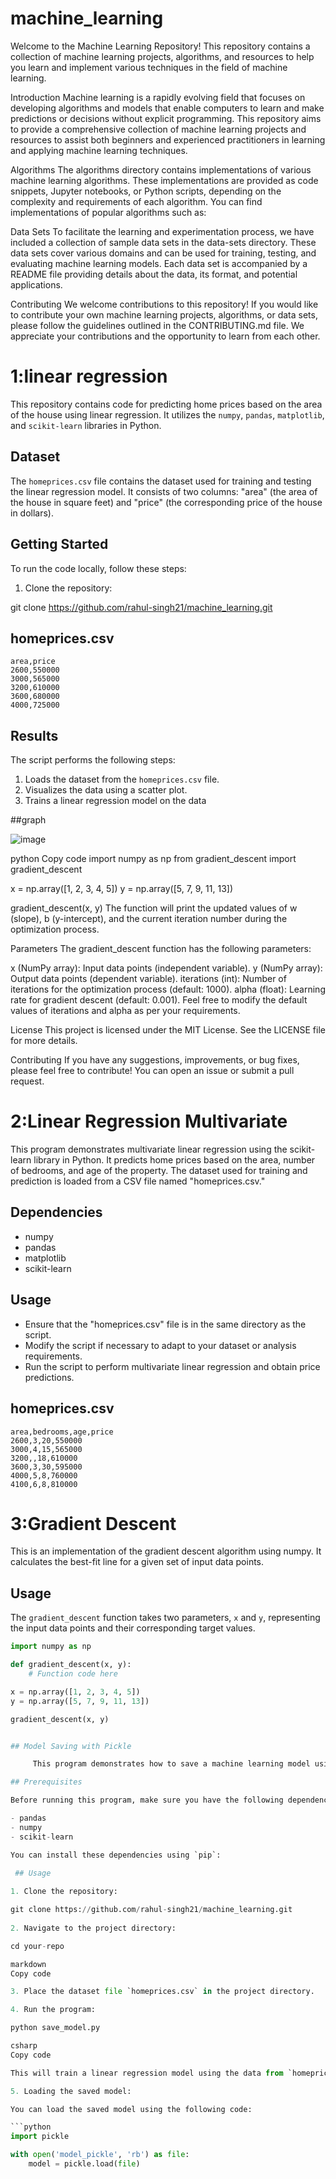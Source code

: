 # machine_learning

Welcome to the Machine Learning Repository! This repository contains a collection of machine learning projects, algorithms, and resources to help you learn and implement various techniques in the field of machine learning.


Introduction
Machine learning is a rapidly evolving field that focuses on developing algorithms and models that enable computers to learn and make predictions or decisions without explicit programming. This repository aims to provide a comprehensive collection of machine learning projects and resources to assist both beginners and experienced practitioners in learning and applying machine learning techniques.


Algorithms
The algorithms directory contains implementations of various machine learning algorithms. These implementations are provided as code snippets, Jupyter notebooks, or Python scripts, depending on the complexity and requirements of each algorithm. You can find implementations of popular algorithms such as:

Data Sets
To facilitate the learning and experimentation process, we have included a collection of sample data sets in the data-sets directory. These data sets cover various domains and can be used for training, testing, and evaluating machine learning models. Each data set is accompanied by a README file providing details about the data, its format, and potential applications.

Contributing
We welcome contributions to this repository! If you would like to contribute your own machine learning projects, algorithms, or data sets, please follow the guidelines outlined in the CONTRIBUTING.md file. We appreciate your contributions and the opportunity to learn from each other.


# 1:linear regression 

This repository contains code for predicting home prices based on the area of the house using linear regression. It utilizes the `numpy`, `pandas`, `matplotlib`, and `scikit-learn` libraries in Python.

## Dataset

The `homeprices.csv` file contains the dataset used for training and testing the linear regression model. It consists of two columns: "area" (the area of the house in square feet) and "price" (the corresponding price of the house in dollars).

## Getting Started

To run the code locally, follow these steps:

1. Clone the repository:

git clone https://github.com/rahul-singh21/machine_learning.git

## homeprices.csv
    area,price
    2600,550000
    3000,565000
    3200,610000
    3600,680000
    4000,725000    
    

## Results

The script performs the following steps:

1. Loads the dataset from the `homeprices.csv` file.
2. Visualizes the data using a scatter plot.
3. Trains a linear regression model on the data

##graph

  ![image](https://github.com/rahul-singh2021/machine_learning/assets/95570957/8a2d9ed6-219e-490e-88d1-bae0f9ee29f0)



python
Copy code
import numpy as np
from gradient_descent import gradient_descent

x = np.array([1, 2, 3, 4, 5])
y = np.array([5, 7, 9, 11, 13])

gradient_descent(x, y)
The function will print the updated values of w (slope), b (y-intercept), and the current iteration number during the optimization process.

Parameters
The gradient_descent function has the following parameters:

x (NumPy array): Input data points (independent variable).
y (NumPy array): Output data points (dependent variable).
iterations (int): Number of iterations for the optimization process (default: 1000).
alpha (float): Learning rate for gradient descent (default: 0.001).
Feel free to modify the default values of iterations and alpha as per your requirements.

License
This project is licensed under the MIT License. See the LICENSE file for more details.

Contributing
If you have any suggestions, improvements, or bug fixes, please feel free to contribute! You can open an issue or submit a pull request.

# 2:Linear Regression Multivariate
This program demonstrates multivariate linear regression using the scikit-learn library in Python. It predicts home prices based on the area, number of bedrooms, and age of the property. The dataset used for training and prediction is loaded from a CSV file named "homeprices.csv."
## Dependencies
- numpy
- pandas
- matplotlib
- scikit-learn

## Usage
- Ensure that the "homeprices.csv" file is in the same directory as the script.
- Modify the script if necessary to adapt to your dataset or analysis requirements.
- Run the script to perform multivariate linear regression and obtain price predictions.

## homeprices.csv
    area,bedrooms,age,price
    2600,3,20,550000
    3000,4,15,565000
    3200,,18,610000
    3600,3,30,595000
    4000,5,8,760000
    4100,6,8,810000


# 3:Gradient Descent 

This is an implementation of the gradient descent algorithm using numpy. It calculates the best-fit line for a given set of input data points.

## Usage

The `gradient_descent` function takes two parameters, `x` and `y`, representing the input data points and their corresponding target values.

```python
import numpy as np

def gradient_descent(x, y):
    # Function code here

x = np.array([1, 2, 3, 4, 5])
y = np.array([5, 7, 9, 11, 13])

gradient_descent(x, y)


## Model Saving with Pickle

     This program demonstrates how to save a machine learning model using the Python `pickle` library. The saved model can be later          loaded and used for making predictions.

## Prerequisites

Before running this program, make sure you have the following dependencies installed:

- pandas
- numpy
- scikit-learn

You can install these dependencies using `pip`:
    
 ## Usage

1. Clone the repository:

git clone https://github.com/rahul-singh21/machine_learning.git
    
2. Navigate to the project directory:

cd your-repo

markdown
Copy code

3. Place the dataset file `homeprices.csv` in the project directory.

4. Run the program:

python save_model.py

csharp
Copy code

This will train a linear regression model using the data from `homeprices.csv` and save it as `model_pickle` using pickle.

5. Loading the saved model:

You can load the saved model using the following code:

```python
import pickle

with open('model_pickle', 'rb') as file:
    model = pickle.load(file)    
